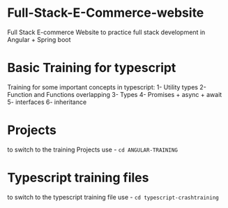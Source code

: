 # Full-Stack-E-Commerce-website
Full Stack E-commerce Website to practice full stack development in Angular + Spring boot

# Basic Training for typescript
Training for some important concepts in typescript: 
1- Utility types 
2- Function and Functions overlapping 
3- Types
4- Promises + async + await
5- interfaces 
6- inheritance

# Projects
to switch to the training Projects use - `cd ANGULAR-TRAINING`

# Typescript training files
to switch to the typescript training file use - `cd typescript-crashtraining`